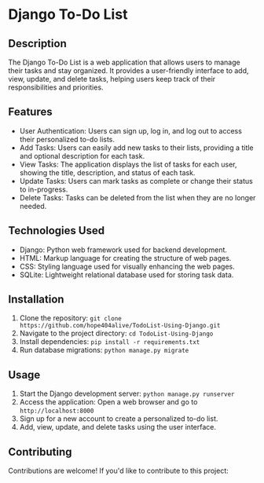# Django To-Do List

## Description
The Django To-Do List is a web application that allows users to manage their tasks and stay organized. It provides a user-friendly interface to add, view, update, and delete tasks, helping users keep track of their responsibilities and priorities.

## Features
- User Authentication: Users can sign up, log in, and log out to access their personalized to-do lists.
- Add Tasks: Users can easily add new tasks to their lists, providing a title and optional description for each task.
- View Tasks: The application displays the list of tasks for each user, showing the title, description, and status of each task.
- Update Tasks: Users can mark tasks as complete or change their status to in-progress.
- Delete Tasks: Tasks can be deleted from the list when they are no longer needed.

## Technologies Used
- Django: Python web framework used for backend development.
- HTML: Markup language for creating the structure of web pages.
- CSS: Styling language used for visually enhancing the web pages.
- SQLite: Lightweight relational database used for storing task data.

## Installation
1. Clone the repository: `git clone https://github.com/hope404alive/TodoList-Using-Django.git`
2. Navigate to the project directory: `cd TodoList-Using-Django`
3. Install dependencies: `pip install -r requirements.txt`
4. Run database migrations: `python manage.py migrate`

## Usage
1. Start the Django development server: `python manage.py runserver`
2. Access the application: Open a web browser and go to `http://localhost:8000`
3. Sign up for a new account to create a personalized to-do list.
4. Add, view, update, and delete tasks using the user interface.

## Contributing
Contributions are welcome! If you'd like to contribute to this project:


